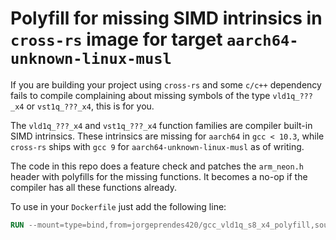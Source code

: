 # Polyfill for missing SIMD intrinsics in `cross-rs` image for target `aarch64-unknown-linux-musl`

If you are building your project using `cross-rs` and some `c/c++` dependency fails to compile complaining about missing symbols of the type `vld1q_???_x4` or `vst1q_???_x4`, this is for you.

The `vld1q_???_x4` and `vst1q_???_x4` function families are compiler built-in SIMD intrinsics.
These intrinsics are missing for `aarch64` in `gcc < 10.3`, while `cross-rs` ships with `gcc 9` for `aarch64-unknown-linux-musl` as of writing.

The code in this repo does a feature check and patches the `arm_neon.h` header with polyfills for the missing functions.
It becomes a no-op if the compiler has all these functions already.

To use in your `Dockerfile` just add the following line:
```Dockerfile
RUN --mount=type=bind,from=jorgeprendes420/gcc_vld1q_s8_x4_polyfill,source=/polyfill.sh,target=/polyfill.sh /polyfill.sh
```
